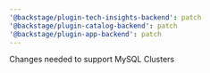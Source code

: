 ```yaml
---
'@backstage/plugin-tech-insights-backend': patch
'@backstage/plugin-catalog-backend': patch
'@backstage/plugin-app-backend': patch
---
```


Changes needed to support MySQL Clusters
